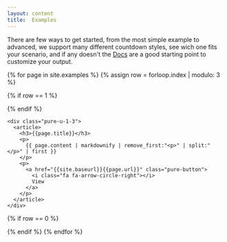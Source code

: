 ```yaml
---
layout: content
title:  Examples
---
```


There are few ways to get started, from the most simple example to advanced, we support many different countdown styles, see wich one fits your scenario, and if any doesn't the [Docs]({{site.baseurl}}/documentation.html) are a good starting point to customize your output.

<!-- {% include getting-started.html %} -->

<div class="examples-list-index">
{% for page in site.examples %}
  {% assign row = forloop.index | modulo: 3 %}

  {% if row == 1 %}
  <div class="pure-g-r">
  {% endif %}

    <div class="pure-u-1-3">
      <article>
        <h3>{{page.title}}</h3>
        <p>
          {{ page.content | markdownify | remove_first:"<p>" | split:"</p>" | first }}
        </p>
        <p>
          <a href="{{site.baseurl}}{{page.url}}" class="pure-button">
            <i class="fa fa-arrow-circle-right"></i>
            View
          </a>
        </p>
      </article>
    </div>

  {% if row == 0 %}
  </div>
  {% endif %}
{% endfor %}
</div>
